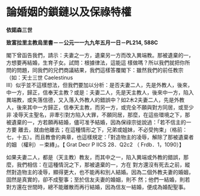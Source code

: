 # 論婚姻的鎖鏈以及保祿特權


**依諾森三世**

**致富拉里主教烏里書－－公元一一九九年五月一日－PL214, 588C**





閣下曾函告我們，請示：夫妻之一方，遺棄另一方而改入異端教。那被遺棄的一，方想要再結婚，生育子女。試問：根據律法，這能這
樣做嗎？所以我們就把你所問的問題，同我們的兄們商議結果，我們這樣答覆閣下：雖然我們的前任教宗（如：天士三世  Caelestinus  
Ⅲ）似乎並不這樣想法，但我們要加以分析：是否夫妻二人，先是外教人，後來，中一方，歸正，信奉天主教？或是：夫妻二人，先是天主教人，後來中一方，陷入
異端教，或失落信德，又入落入外教人的錯誤中？如2木2夫妻二人，先是外教人，後來其中一方歸正，信奉天主教，而另一方，或完全不願與對方同居，或至少非
凌辱天主聖名，非牽引對方陷入大罪，不願同居，那麼，在這些環境之下，那被遺棄的一，方若願再結婚，儘可准予結婚，因為保祿宗徙說過：「若不信主的一方要
離去，就由他離去；在這種情形之下，兄弟或姐妹，不必受拘束」（格前：七，十五）。而且教會的典章，也這樣規定：「對造物主的凌辱，解除了那被遺棄者的姻
（權利）－束縳」。【 Grat Decr P ⅡCS 28．Q2c2 （ Frdb．1，1090）】

如果夫妻二人，都是（天主教）教友，而其中之一，陷入異端或外教的錯誤，那麼，我們相信：在這種情況之下，那被遺棄的一，方在
對方還沒有死去之前，縱然對造物主的凌辱，顯得更大，也不能再和別人結婚。因為二個外教夫妻的婚姻，固然是真實的，卻不成聖事；至於信友夫妻的婚姻，則不
然；他們一結婚，則若對方還在世間時，總不能離散而再行結婚，因為信友一結婚，便成為婚配聖事。

